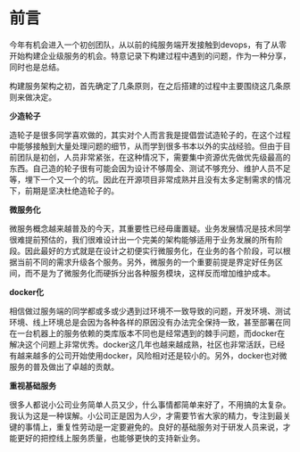 # 前言

今年有机会进入一个初创团队，从以前的纯服务端开发接触到devops，有了从零开始构建企业级服务的机会。特意记录下构建过程中遇到的问题，作为一种分享，同时也是总结。

构建服务架构之初，首先确定了几条原则，在之后搭建的过程中主要围绕这几条原则来做决定。

**少造轮子**

造轮子是很多同学喜欢做的，其实对个人而言我是提倡尝试造轮子的，在这个过程中能够接触到大量处理问题的细节，从而学到很多书本以外的实战经验。但由于目前团队是初创，人员非常紧张，在这种情况下，需要集中资源优先做优先级最高的东西。自己造的轮子很有可能会因为设计不够周全、测试不够充分、维护人员不足等，埋下一个又一个的坑。因此在开源项目非常成熟并且没有太多定制需求的情况下，前期是坚决杜绝造轮子的。

**微服务化**

微服务概念越来越普及的今天，其重要性已经毋庸置疑。业务发展情况是技术同学很难提前预估的，我们很难设计出一个完美的架构能够适用于业务发展的所有阶段。因此最好的方式就是在设计之初便实行微服务化，在业务的各个阶段，可以根据当前不同的需求升级各个服务。另外，微服务的一个重要前提是界定好任务区间，而不是为了微服务化而硬拆分出各种服务模块，这样反而增加维护成本。

**docker化**

相信做过服务端的同学都或多或少遇到过环境不一致导致的问题，开发环境、测试环境、线上环境总是会因为各种各样的原因没有办法完全保持一致，甚至部署在同在一台机器上的服务依赖的类库版本不同也是经常遇到的棘手问题，而docker在解决这个问题上非常优秀。docker这几年也越来越成熟，社区也非常活跃，已经有越来越多的公司开始使用docker，风险相对还是较小的。另外，docker也对微服务的普及做出了卓越的贡献。

**重视基础服务**

很多人都说小公司业务简单人员又少，什么事情都简单来好了，不用搞的太复杂。我认为这是一种误解。小公司正是因为人少，才需要节省大家的精力，专注到最关键的事情上，重复性劳动是一定要避免的。良好的基础服务对于研发人员来说，才能更好的把控线上服务质量，也能够更快的支持新业务。

